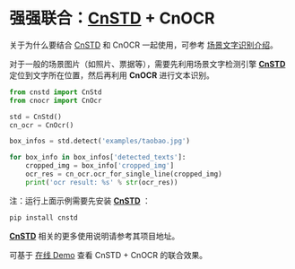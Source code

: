 # 强强联合：[CnSTD](https://github.com/breezedeus/cnstd) + CnOCR

关于为什么要结合 [CnSTD](https://github.com/breezedeus/cnstd) 和 CnOCR 一起使用，可参考 [场景文字识别介绍](std_ocr.md)。

对于一般的场景图片（如照片、票据等），需要先利用场景文字检测引擎 **[CnSTD](https://github.com/breezedeus/cnstd)** 定位到文字所在位置，然后再利用 **CnOCR** 进行文本识别。

```python
from cnstd import CnStd
from cnocr import CnOcr

std = CnStd()
cn_ocr = CnOcr()

box_infos = std.detect('examples/taobao.jpg')

for box_info in box_infos['detected_texts']:
    cropped_img = box_info['cropped_img']
    ocr_res = cn_ocr.ocr_for_single_line(cropped_img)
    print('ocr result: %s' % str(ocr_res))
```

注：运行上面示例需要先安装 **[CnSTD](https://github.com/breezedeus/cnstd)** ：

```bash
pip install cnstd
```

**[CnSTD](https://github.com/breezedeus/cnstd)** 相关的更多使用说明请参考其项目地址。

可基于 [在线 Demo](demo.md) 查看 CnSTD + CnOCR 的联合效果。
